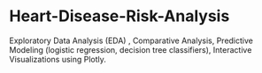 # Heart-Disease-Risk-Analysis
Exploratory Data Analysis (EDA) , Comparative Analysis, Predictive Modeling (logistic regression, decision tree classifiers), Interactive Visualizations using Plotly.
